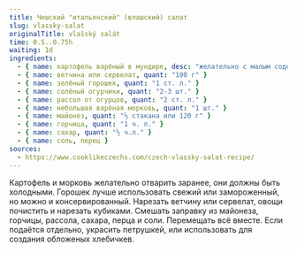 ```yaml
---
title: Чешский "итальянский" (влашский) салат
slug: vlassky-salat
originalTitle: vlašský salát
time: 0.5..0.75h
waiting: 1d
ingredients:
  - { name: картофель варёный в мундире, desc: "желательно с малым содержанием крахмала", quant: "6 шт или 300г" }
  - { name: ветчина или сервелат, quant: "100 г" }
  - { name: зелёный горошек, quant: "1 ст. л." }
  - { name: солёный огурчики, quant: "2-3 шт." }
  - { name: рассол от огурцов, quant: "2 ст. л." }
  - { name: небольшая варёная морковь, quant: "1 шт." }
  - { name: майонез, quant: "⅔ стакана или 120 г" }
  - { name: горчица, quant: "1 ч. л." }
  - { name: сахар, quant: "½ ч.л." }
  - { name: соль, перец }
sources:
  - https://www.cooklikeczechs.com/czech-vlassky-salat-recipe/
---
```


Картофель и морковь желательно отварить заранее, они должны быть холодными. Горошек лучше использовать свежий или замороженный, но можно и консервированный.
Нарезать ветчину или сервелат, овощи почистить и нарезать кубиками.
Смешать заправку из майонеза, горчицы, рассола, сахара, перца и соли.
Перемещать всё вместе. Если подаётся отдельно, украсить петрушкей, или использовать для создания обложеных хлебичкев.
